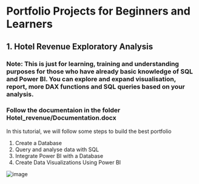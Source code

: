 # Portfolio Projects for Beginners and Learners

## 1. Hotel Revenue Exploratory Analysis
   ### Note: This is just for learning, training and understanding purposes for those who have already basic knowledge of SQL and Power BI. You can explore and expand visualisation, report, more DAX functions and SQL       queries based on your analysis.

   ### Follow the documentaion in the folder Hotel_revenue/Documentation.docx
   In this tutorial, we will follow some steps to build the best portfolio
   1.	Create a Database
   2.	Query and analyse data with SQL
   3.	Integrate Power BI with a Database
   4.	Create Data Visualizations Using Power BI

![image](https://github.com/user-attachments/assets/bd516187-5319-40f9-9f1a-f990a088be0b)

